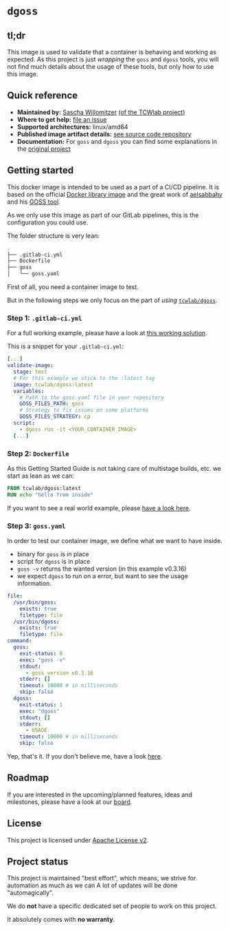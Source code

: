 # `dgoss`

## tl;dr

This image is used to validate that a container is behaving and working as expected.
As this project is just _wrapping_ the `goss` and `dgoss` tools, you will not find
much details about the usage of these tools, but only how to use this image.

## Quick reference

- **Maintained by:** [Sascha Willomitzer](https://thechameleonway.com) [(of the TCWlab project)](https://gitlab.com/sascha_willomitzer)
- **Where to get help:** [file an issue](https://gitlab.com/tcwlab.com/saas/baseline/images/dgoss/-/issues)
- **Supported architectures:** linux/amd64
- **Published image artifact details:** [see source code repository](https://gitlab.com/tcwlab.com/saas/baseline/images/dgoss/-/tree/main)
- **Documentation:** For `goss` and `dgoss` you can find some explanations in the [original project](https://github.com/aelsabbahy/goss/blob/master/README.md)

## Getting started

This docker image is intended to be used as a part of a CI/CD pipeline. It is based on the official
[Docker library image](https://hub.docker.com/_/docker) and the great work of [aelsabbahy](https://github.com/aelsabbahy)
and his [GOSS tool](https://github.com/aelsabbahy/goss/).


As we only use this image as part of our GitLab pipelines, this is the configuration you could use.

The folder structure is very lean:

```bash
.
├── .gitlab-ci.yml
├── Dockerfile
├── goss
│   └── goss.yaml
```

First of all, you need a container image to test.

But in the following steps we only focus on
the part of _using_ [`tcwlab/dgoss`](https://hub.docker.com/r/tcwlab/dgoss).

### Step 1: `.gitlab-ci.yml`

For a full working example, please have a look at
[this working solution](https://gitlab.com/tcwlab.com/saas/baseline/images/dgoss/-/blob/main/.gitlab-ci.yml).

This is a snippet for your `.gitlab-ci.yml`:

```yaml
[...]
validate-image:
  stage: test
  # For this example we stick to the :latest tag
  image: tcwlab/dgoss:latest
  variables:
    # Path to the goss.yaml file in your repository
    GOSS_FILES_PATH: goss
    # Strategy to fix issues on some platforms
    GOSS_FILES_STRATEGY: cp
  script:
    - dgoss run -it <YOUR_CONTAINER_IMAGE>
  [...]
```

### Step 2: `Dockerfile`

As this Getting Started Guide is not taking care of multistage builds, etc. we start
as lean as we can:

```Dockerfile
FROM tcwlab/dgoss:latest
RUN echo "hello from inside"
```

If you want to see a real world example, please [have a look here](https://gitlab.com/tcwlab.com/saas/baseline/images/dgoss/-/blob/main/Dockerfile).

### Step 3: `goss.yaml`

In order to test our container image, we define what we want to have inside.
- binary for `goss` is in place
- script for `dgoss` is in place
- `goss -v` returns the wanted version (in this example v0.3.16)
- we expect `dgoss` to run on a error, but want to see the usage information.

```yaml
file:
  /usr/bin/goss:
    exists: true
    filetype: file
  /usr/bin/dgoss:
    exists: true
    filetype: file
command:
  goss:
    exit-status: 0
    exec: "goss -v"
    stdout:
      - goss version v0.3.16
    stderr: []
    timeout: 10000 # in milliseconds
    skip: false
  dgoss:
    exit-status: 1
    exec: "dgoss"
    stdout: []
    stderr:
      - USAGE
    timeout: 10000 # in milliseconds
    skip: false
```
Yep, that's it.
If you don't believe me, have a look [here](https://gitlab.com/tcwlab.com/saas/baseline/images/dgoss/-/blob/main/goss/goss.yaml).

## Roadmap
If you are interested in the upcoming/planned features, ideas and milestones,
please have a look at our [board](https://gitlab.com/tcwlab.com/saas/baseline/images/dgoss/-/boards).

## License
This project is licensed under [Apache License v2](./LICENSE).

## Project status
This project is maintained "best effort", which means, we strive for automation as much as we can
A lot of updates will be done "automagically".

We do **not** have a specific dedicated set of people to work on this project.

It absolutely comes with **no warranty**.

